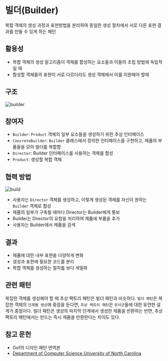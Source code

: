 빌더(Builder)
===

복합 객체의 생성 과정과 표현방법을 분리하여 동일한 생성 절차에서 서로 다른 표현 결과를 만들 수 있게 하는 패턴

활용성
---

- 복합 객체의 생성 알고리즘이 객체를 합성하는 요소들과 이들의 조립 방법에 독립적일 때
- 합성할 객체들의 표현이 서로 다르더라도 생성 객체에서 이를 지원해야 할때

구조
---

![builder](https://www.cs.unc.edu/~stotts/GOF/hires/Pictures/builder.gif)

참여자
---

- `Builder`: `Product` 객체의 일부 요소들을 생성하기 위한 추상 인터페이스
- `ConcreteBuilder`: `Builder` 클래스에서 정의한 인터페이스를 구현하고, 제품의 부품들을 모아 빌더를 복합함
- `Director`: Builder 인터페이스를 사용하는 객체를 합성
- `Product`: 생성할 복합 객체

협력 방법
---

![build](https://www.cs.unc.edu/~stotts/GOF/hires/Pictures/build095.gif)

- 사용자는 `Director` 객체를 생성하고, 이렇게 생성된 객체를 자신이 원하는 `Builder` 객체로 합성
- 제품의 일부가 구축될 때마다 Director는 Builder에게 통보
- Builder는 Director의 요청을 처리하여 제품에 부품을 추가
- 사용자는 Builder에서 제품을 검색

결과
---

- 제품에 대한 내부 표현을 다양하게 변화
- 생성과 표현에 필요한 코드를 분리
- 복합 객체를 생성하는 절차를 보다 세밀화

관련 패턴
---

복잡한 객체를 생성해야 할 때 추상 팩토리 패턴은 빌더 패턴과 비슷하다. `빌더 패턴`은 복잡한 객체의 `단계별 생성`에 중점을 둔다면, `추상 팩토리 패턴`은 `유사군`들에 대한 유연한 설계가 중점이다. 빌더 패턴은 생성의 마지막 단계에서 생성한 제품을 반환하는 반면, 추상 팩토리 패턴에서는 만드는 즉시 제품을 반환한다는 차이도 있다.

참고 문헌
---

- Gof의 디자인 패턴 번역본
- [Department of Computer Science University of North Carolina](https://www.cs.unc.edu/~stotts/GOF/hires/pat3bfso.htm)
